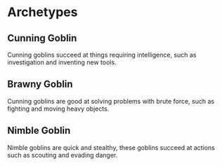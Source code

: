 # Archetypes

## Cunning Goblin
Cunning goblins succeed at things requiring intelligence, such as investigation and inventing new tools.

## Brawny Goblin

Cunning goblins are good at solving problems with brute force, such as fighting and moving heavy objects.

## Nimble Goblin

Nimble goblins are quick and stealthy, these goblins succeed at actions such as scouting and evading danger.
